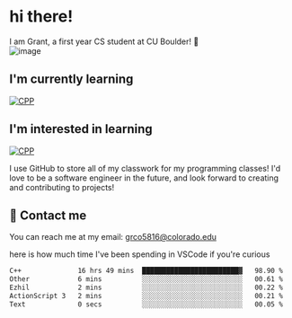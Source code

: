 
# hi there!

I am Grant, a first year CS student at CU Boulder! 👋  
![image](https://assets-sports.thescore.com/football/team/164/logo.png)

## I'm currently learning
[![CPP](https://skillicons.dev/icons?i=cpp)](https://skillicons.dev)
## I'm interested in learning
[![CPP](https://skillicons.dev/icons?i=js,java)](https://skillicons.dev)

I use GitHub to store all of my classwork for my programming classes!
I'd love to be a software engineer in the future, and look forward to creating and contributing to projects!

## 🚀 Contact me
You can reach me at my email: grco5816@colorado.edu  

here is how much time I've been spending in VSCode if you're curious
<!--START_SECTION:waka-->

```txt
C++              16 hrs 49 mins  ████████████████████████▓   98.90 %
Other            6 mins          ░░░░░░░░░░░░░░░░░░░░░░░░░   00.61 %
Ezhil            2 mins          ░░░░░░░░░░░░░░░░░░░░░░░░░   00.22 %
ActionScript 3   2 mins          ░░░░░░░░░░░░░░░░░░░░░░░░░   00.21 %
Text             0 secs          ░░░░░░░░░░░░░░░░░░░░░░░░░   00.05 %
```

<!--END_SECTION:waka-->

<!---
gnestr/gnestr is a ✨ special ✨ repository because its `README.md` (this file) appears on your GitHub profile.
You can click the Preview link to take a look at your changes.
--->
